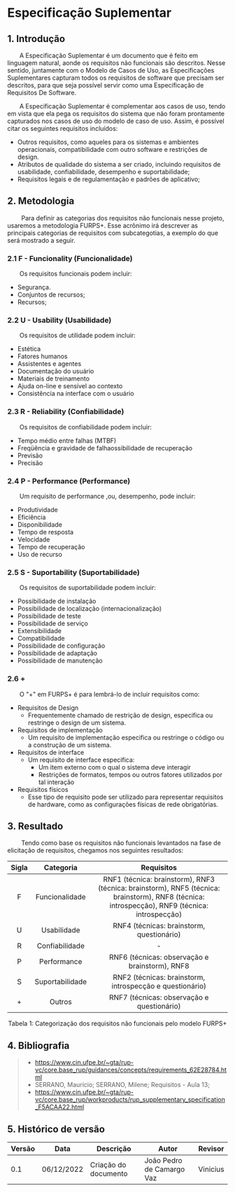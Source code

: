 # Especificação Suplementar

## 1. Introdução
&emsp;&emsp;A Especificação Suplementar é um documento que é feito em linguagem natural, aonde os requisitos não funcionais são descritos. Nesse sentido, juntamente com o Modelo de Casos de Uso, as Especificações Suplementares capturam todos os requisitos de software que precisam ser descritos, para que seja possível servir como uma Especificação de Requisitos De Software.

&emsp;&emsp;A Especificação Suplementar é complementar aos casos de uso, tendo em vista que ela pega os requisitos do sistema que não foram prontamente capturados nos casos de uso do modelo de caso de uso. Assim, é possível citar os seguintes requisitos incluídos:

- Outros requisitos, como aqueles para os sistemas e ambientes operacionais, compatibilidade com outro software e restrições de design.
- Atributos de qualidade do sistema a ser criado, incluindo requisitos de  usabilidade, confiabilidade, desempenho e suportabilidade;
- Requisitos legais e de regulamentação e padrões de aplicativo;

## 2. Metodologia
&emsp;&emsp; Para definir as categorias dos requisitos não funcionais nesse projeto, usaremos a metodologia FURPS+. Esse acrônimo irá descrever as principais categorias de requisitos com subcategotias, a exemplo do que será mostrado a seguir.

### 2.1 F - Funcionality (Funcionalidade)

&emsp;&emsp;Os requisitos funcionais podem incluir:

- Segurança.
- Conjuntos de recursos;
- Recursos;

### 2.2 U - Usability (Usabilidade)
&emsp;&emsp;Os requisitos de utilidade podem incluir:

- Estética
- Fatores humanos
- Assistentes e agentes
- Documentação do usuário
- Materiais de treinamento
- Ajuda on-line e sensível ao contexto
- Consistência na interface com o usuário

### 2.3 R - Reliability (Confiabilidade)
&emsp;&emsp;Os requisitos de confiabilidade podem incluir:

- Tempo médio entre falhas (MTBF)
- Freqüência e gravidade de falhaossibilidade de recuperação
- Previsão
- Precisão

### 2.4 P - Performance (Performance)
&emsp;&emsp;Um requisito de performance ,ou, desempenho, pode incluir:

- Produtividade
- Eficiência
- Disponibilidade
- Tempo de resposta
- Velocidade
- Tempo de recuperação
- Uso de recurso

### 2.5 S - Suportability (Suportabilidade)
&emsp;&emsp;Os requisitos de suportabilidade podem incluir:

- Possibilidade de instalação
- Possibilidade de localização (internacionalização)
- Possibilidade de teste
- Possibilidade de serviço
- Extensibilidade
- Compatibilidade
- Possibilidade de configuração
- Possibilidade de adaptação
- Possibilidade de manutenção

### 2.6 +
&emsp;&emsp;O "+" em FURPS+ é para lembrá-lo de incluir requisitos como:

- Requisitos de Design
    - Frequentemente chamado de restrição de design, especifica ou restringe o design de um sistema. 
- Requisitos de implementação
    - Um requisito de implementação especifica ou restringe o código ou a construção de um sistema.
- Requisitos de interface
    - Um requisito de interface especifica: 
        - Um item externo com o qual o sistema deve interagir 
        - Restrições de formatos, tempos ou outros fatores utilizados por tal interação 
- Requisitos físicos
    - Esse tipo de requisito pode ser utilizado para representar requisitos de hardware, como as configurações físicas de rede obrigatórias.

## 3. Resultado
&emsp;&emsp; Tendo como base os requisitos não funcionais levantados na fase de elicitação de requisitos, chegamos nos seguintes resultados:

<center>

| Sigla | Categoria | Requisitos                                      |
|:------: | :------: | :--------------------------------------------------: |
| F | Funcionalidade   | RNF1 (técnica: brainstorm), RNF3 (técnica: brainstorm), RNF5 (técnica: brainstorm), RNF8 (técnica: introspecção), RNF9 (técnica: introspecção)|
| U | Usabilidade | RNF4 (técnicas: brainstorm, questionário) 
| R | Confiabilidade | - |
| P | Performance | RNF6 (técnicas: observação e brainstorm), RNF8|
| S | Suportabilidade | RNF2 (técnicas: brainstorm, introspecção e questionário) |
| + | Outros | RNF7 (técnicas: observação e questionário) |

<figcaption>Tabela 1: Categorização dos requisitos não funcionais pelo modelo FURPS+</figcaption>

</center>

## 4. Bibliografia

> - https://www.cin.ufpe.br/~gta/rup-vc/core.base_rup/guidances/concepts/requirements_62E28784.html
> - SERRANO, Maurício; SERRANO, Milene; Requisitos - Aula 13;
> - https://www.cin.ufpe.br/~gta/rup-vc/core.base_rup/workproducts/rup_supplementary_specification_F5ACAA22.html

## 5. Histórico de versão

| Versão | Data       | Descrição                      | Autor        |Revisor        |
| ------ | ---------- | ------------------------------ | ------------ |------------ |
| 0.1    | 06/12/2022 | Criação do documento | João Pedro de Camargo Vaz | Vinicius  |
